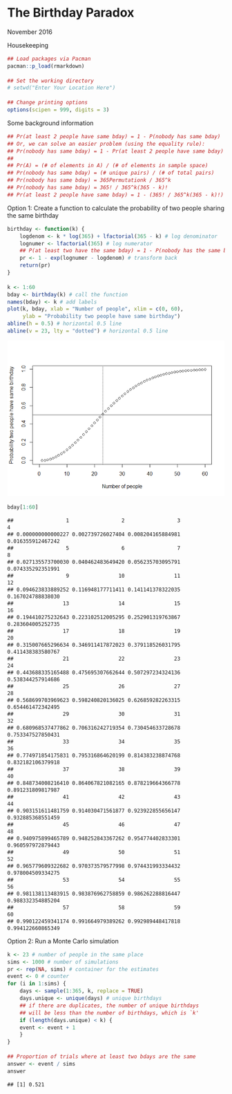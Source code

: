 The Birthday Paradox
================
November 2016

Housekeeping

``` r
## Load packages via Pacman
pacman::p_load(rmarkdown)

## Set the working directory
# setwd("Enter Your Location Here")

## Change printing options
options(scipen = 999, digits = 3)
```

Some background information

``` r
## Pr(at least 2 people have same bday) = 1 - P(nobody has same bday)
## Or, we can solve an easier problem (using the equality rule): 
## Pr(nobody has same bday) = 1 - Pr(at least 2 people have same bday)
##
## Pr(A) = (# of elements in A) / (# of elements in sample space)
## Pr(nobody has same bday) = (# unique pairs) / (# of total pairs)
## Pr(nobody has same bday) = 365Permutationk / 365^k
## Pr(nobody has same bday) = 365! / 365^k(365 - k)!
## Pr(at least 2 people have same bday) = 1 - (365! / 365^k(365 - k)!)
```

Option 1: Create a function to calculate the probability of two people sharing the same birthday

``` r
birthday <- function(k) {
    logdenom <- k * log(365) + lfactorial(365 - k) # log denominator
    lognumer <- lfactorial(365) # log numerator
    ## P(at least two have the same bday) = 1 - P(nobody has the same bday)
    pr <- 1 - exp(lognumer - logdenom) # transform back
    return(pr)
}

k <- 1:60
bday <- birthday(k) # call the function
names(bday) <- k # add labels
plot(k, bday, xlab = "Number of people", xlim = c(0, 60),
     ylab = "Probability two people have same birthday")
abline(h = 0.5) # horizontal 0.5 line
abline(v = 23, lty = "dotted") # horizontal 0.5 line
```

![](birthday_paradox_files/figure-markdown_github/unnamed-chunk-3-1.png)

``` r
bday[1:60]
```

    ##                 1                 2                 3                 4 
    ## 0.000000000000227 0.002739726027404 0.008204165884981 0.016355912467242 
    ##                 5                 6                 7                 8 
    ## 0.027135573700030 0.040462483649420 0.056235703095791 0.074335292351991 
    ##                 9                10                11                12 
    ## 0.094623833889252 0.116948177711411 0.141141378322035 0.167024788838030 
    ##                13                14                15                16 
    ## 0.194410275232643 0.223102512005295 0.252901319763867 0.283604005252735 
    ##                17                18                19                20 
    ## 0.315007665296634 0.346911417872023 0.379118526031795 0.411438383580767 
    ##                21                22                23                24 
    ## 0.443688335165488 0.475695307662644 0.507297234324136 0.538344257914686 
    ##                25                26                27                28 
    ## 0.568699703969623 0.598240820136025 0.626859282263315 0.654461472342495 
    ##                29                30                31                32 
    ## 0.680968537477862 0.706316242719354 0.730454633728678 0.753347527850431 
    ##                33                34                35                36 
    ## 0.774971854175831 0.795316864620199 0.814383238874768 0.832182106379918 
    ##                37                38                39                40 
    ## 0.848734008216410 0.864067821082165 0.878219664366778 0.891231809817987 
    ##                41                42                43                44 
    ## 0.903151611481759 0.914030471561877 0.923922855656147 0.932885368551459 
    ##                45                46                47                48 
    ## 0.940975899465789 0.948252843367262 0.954774402833301 0.960597972879443 
    ##                49                50                51                52 
    ## 0.965779609322682 0.970373579577998 0.974431993334432 0.978004509334275 
    ##                53                54                55                56 
    ## 0.981138113483915 0.983876962758859 0.986262288816447 0.988332354885204 
    ##                57                58                59                60 
    ## 0.990122459341174 0.991664979389262 0.992989448417818 0.994122660865349

Option 2: Run a Monte Carlo simulation

``` r
k <- 23 # number of people in the same place
sims <- 1000 # number of simulations
pr <- rep(NA, sims) # container for the estimates
event <- 0 # counter
for (i in 1:sims) {
    days <- sample(1:365, k, replace = TRUE)
    days.unique <- unique(days) # unique birthdays
    ## if there are duplicates, the number of unique birthdays
    ## will be less than the number of birthdays, which is `k' 
    if (length(days.unique) < k) {
    event <- event + 1
    }
}

## Proportion of trials where at least two bdays are the same
answer <- event / sims
answer
```

    ## [1] 0.521
